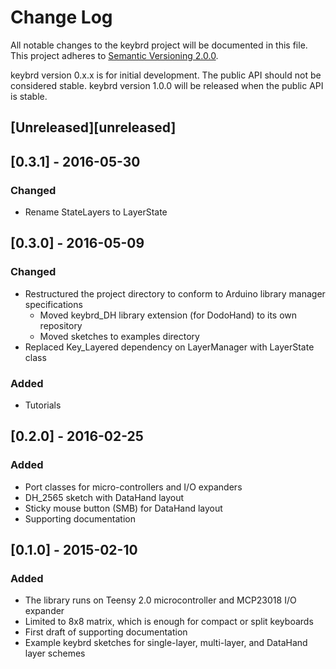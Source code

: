 # Change Log
All notable changes to the keybrd project will be documented in this file.
This project adheres to [Semantic Versioning 2.0.0](http://semver.org/).

keybrd version 0.x.x is for initial development. The public API should not be considered stable.
keybrd version 1.0.0 will be released when the public API is stable.

## [Unreleased][unreleased]

## [0.3.1] - 2016-05-30
### Changed
* Rename StateLayers to LayerState

## [0.3.0] - 2016-05-09
### Changed
* Restructured the project directory to conform to Arduino library manager specifications
    * Moved keybrd_DH library extension (for DodoHand) to its own repository
    * Moved sketches to examples directory
* Replaced Key_Layered dependency on LayerManager with LayerState class

### Added
* Tutorials

## [0.2.0] - 2016-02-25
### Added
* Port classes for micro-controllers and I/O expanders
* DH_2565 sketch with DataHand layout
* Sticky mouse button (SMB) for DataHand layout
* Supporting documentation

## [0.1.0] - 2015-02-10
### Added
* The library runs on Teensy 2.0 microcontroller and MCP23018 I/O expander
* Limited to 8x8 matrix, which is enough for compact or split keyboards
* First draft of supporting documentation
* Example keybrd sketches for single-layer, multi-layer, and DataHand layer schemes

